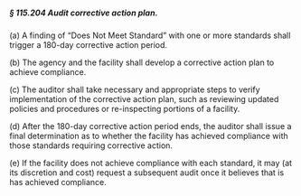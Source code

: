 ##### § 115.204 Audit corrective action plan. #####

(a) A finding of “Does Not Meet Standard” with one or more standards shall trigger a 180-day corrective action period.

(b) The agency and the facility shall develop a corrective action plan to achieve compliance.

(c) The auditor shall take necessary and appropriate steps to verify implementation of the corrective action plan, such as reviewing updated policies and procedures or re-inspecting portions of a facility.

(d) After the 180-day corrective action period ends, the auditor shall issue a final determination as to whether the facility has achieved compliance with those standards requiring corrective action.

(e) If the facility does not achieve compliance with each standard, it may (at its discretion and cost) request a subsequent audit once it believes that is has achieved compliance.